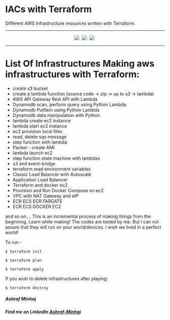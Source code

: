 # IACs with Terraform
 Different AWS Infrastructure resources written with Terraform.

-----------

<div align="center">

![](https://img.shields.io/badge/Terraform-Version%201.3.3-white?style=plastic&logo=terraform)&nbsp; 
![](https://img.shields.io/badge/Python-Version%203.10-yellow?style=plastic&logo=python)&nbsp;
![](https://img.shields.io/badge/Packer-Version%20%3E=%200.0.2-blue?style=plastic&logo=packer)&nbsp;

</div>

----------

# List Of Infrastructures Making aws infrastructures with Terraform:
 * create s3 bucket
 * create a lambda function (source code -> zip -> up to s3 -> lambda)
 * AWS API Gateway Rest API with Lambda
 * Dynamodb scan, perform query using Python Lambda 
 * Dynamodb PutItem using Python Lambda 
 * Dynamodb data manipulation with Python
 * lambda create ec2 instance 
 * lambda start ec2 instance
 * ec2 provision local files
 * read, delete sqs message
 * step function with lambda
 * Packer - create AMI
 * lambda launch ec2
 * step function state machine with lambdas
 * s3 and event-bridge
 * terraform read environment variables
 * Classic Load Balancer with Autoscale
 * Application Load Balancer
 * Terraform and docker ec2
 * Provision and Run Docker Compose on ec2
 * VPC with NAT Gateway and eIP
 * ECR ECS ECR FARGATE
 * ECR ECS DOCKER EC2

<!-- #### May be next (just... may be)
 * (NEXT) __Project:__ BackBencher Replies API (API Gateway, Lambda, Dynamodb)
 * (NEXT) EC2
 * (NEXT) API Gatway -> SNS -> Lambda
 * (NEXT) Fully functional Serverless Application -->

<!-- #### Projects
 * AWS autoscale and load balancing with route53 (clb and alb)
 * Idiot API: a serverless application that returns random illogical responses to irritate you.
Tech: APIGW, Lambda, S3, CloudWatch, Python3 -->


and so on....
This is an incremental process of making things from the beginning. Learn while making!
The codes are tested by me. But I can not assure that they will run on your world/devices. I wish we lived in a perfect world!

To run -

 `$ terraform init`

 `$ terraform plan`

 `$ terraform apply`

If you wish to delete infrastructures after playing:
 
 `$ terraform destroy`

##### Ashraf Minhaj
##### Find me on LinkedIn [Ashraf-Minhaj](https://www.linkedin.com/in/ashraf-minhaj/)
